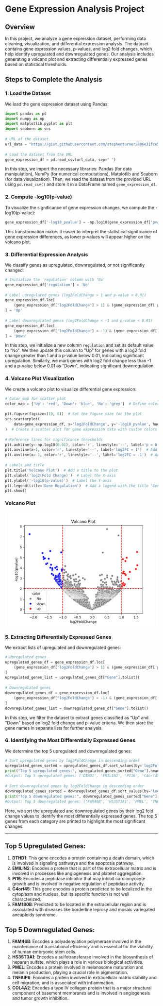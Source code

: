 # Gene Expression Analysis Project

## Overview

In this project, we analyze a gene expression dataset, performing data cleaning, visualization, and differential expression analysis. The dataset contains gene expression values, p-values, and log2 fold changes, which help identify upregulated and downregulated genes. Our analysis includes generating a volcano plot and extracting differentially expressed genes based on statistical thresholds.

## Steps to Complete the Analysis

### 1. Load the Dataset

We load the gene expression dataset using Pandas:

```python
import pandas as pd
import numpy as np
import matplotlib.pyplot as plt
import seaborn as sns

# URL of the dataset
url_data = "https://gist.githubusercontent.com/stephenturner/806e31fce55a8b7175af/raw/1a507c4c3f9f1baaa3a69187223ff3d3050628d4/results.txt"

# Load the dataset from the URL
gene_expression_df = pd.read_csv(url_data, sep=" ")
```
In this step, we import the necessary libraries: Pandas (for data manipulation), NumPy (for numerical computations), Matplotlib and Seaborn (for data visualization). Then, we read the dataset from the provided URL using `pd.read_csv()` and store it in a DataFrame named `gene_expression_df`.

### 2. Compute -log10(p-value)

To visualize the significance of gene expression changes, we compute the -log10(p-value):

```python
gene_expression_df['-log10_pvalue'] = -np.log10(gene_expression_df['pvalue'])
```
This transformation makes it easier to interpret the statistical significance of gene expression differences, as lower p-values will appear higher on the volcano plot.

### 3. Differential Expression Analysis

We classify genes as upregulated, downregulated, or not significantly changed:

```python
# Initialize the 'regulation' column with 'No'
gene_expression_df['regulation'] = 'No'

# Label upregulated genes (log2FoldChange > 1 and p-value < 0.01)
gene_expression_df.loc[
    (gene_expression_df['log2FoldChange'] > 1) & (gene_expression_df['pvalue'] < 0.01), 'regulation'
] = 'Up'

# Label downregulated genes (log2FoldChange < -1 and p-value < 0.01)
gene_expression_df.loc[
    (gene_expression_df['log2FoldChange'] < -1) & (gene_expression_df['pvalue'] < 0.01), 'regulation'
] = 'Down'
```
In this step, we initialize a new column `regulation` and set its default value to "No". We then update this column to "Up" for genes with a log2 fold change greater than 1 and a p-value below 0.01, indicating significant upregulation. Similarly, we mark genes with log2 fold change less than -1 and a p-value below 0.01 as "Down", indicating significant downregulation.

### 4. Volcano Plot Visualization

We create a volcano plot to visualize differential gene expression:

```python
# Color map for scatter plot
color_map = {'Up': 'red', 'Down': 'blue', 'No': 'grey'}  # Define colors for different gene regulations

plt.figure(figsize=(10, 6))  # Set the figure size for the plot
sns.scatterplot(
    data=gene_expression_df, x='log2FoldChange', y='-log10_pvalue', hue='regulation', palette=color_map
)  # Create a scatter plot for gene expression data with custom colors

# Reference lines for significance thresholds
plt.axhline(y=-np.log10(0.01), color='r', linestyle='--', label='p = 0.01')  # Add a horizontal reference line at p = 0.01
plt.axvline(x=1, color='r', linestyle='--', label='log2FC = 1')  # Add a vertical reference line at log2 fold change = 1
plt.axvline(x=-1, color='r', linestyle='--', label='log2FC = -1')  # Add a vertical reference line at log2 fold change = -1

# Labels and title
plt.title('Volcano Plot')  # Add a title to the plot
plt.xlabel('log2(Fold Change)')  # Label the X-axis
plt.ylabel('-log10(p-value)')  # Label the Y-axis
plt.legend(title='Gene Regulation')  # Add a legend with the title 'Gene Regulation'
plt.show()  
```

### Volcano Plot
![Volcano Plot](figures/Volcano%20Plot.png)

### 5. Extracting Differentially Expressed Genes

We extract lists of upregulated and downregulated genes:

```python
# Upregulated genes
upregulated_genes_df = gene_expression_df.loc[
    (gene_expression_df['log2FoldChange'] > 1) & (gene_expression_df['pvalue'] < 0.01)
]
upregulated_genes_list = upregulated_genes_df["Gene"].tolist()

# Downregulated genes
downregulated_genes_df = gene_expression_df.loc[
    (gene_expression_df['log2FoldChange'] < -1) & (gene_expression_df['pvalue'] < 0.01)
]
downregulated_genes_list = downregulated_genes_df["Gene"].tolist()
```
In this step, we filter the dataset to extract genes classified as "Up" and "Down" based on log2 fold change and p-value criteria. We then store the gene names in separate lists for further analysis.

### 6. Identifying the Most Differentially Expressed Genes

We determine the top 5 upregulated and downregulated genes:

```python
# Sort upregulated genes by log2FoldChange in descending order
upregulated_genes_sorted = upregulated_genes_df.sort_values(by='log2FoldChange', ascending=False)
print("Top 5 upregulated genes:", upregulated_genes_sorted["Gene"].head(5).tolist())
#Output: Top 5 upregulated genes: ['DTHD1', 'EMILIN2', 'PI16', 'C4orf45', 'FAM180B']

# Sort downregulated genes by log2FoldChange in descending order
downregulated_genes_sorted = downregulated_genes_df.sort_values(by='log2FoldChange', ascending=False)
print("Top 5 downregulated genes:", downregulated_genes_sorted["Gene"].head(5).tolist())
#Output: Top 5 downregulated genes: ['FAM46B', 'HS3ST3A1', 'PMEL', 'TNFAIP6', 'COL4A2']
```
Here, we sort the upregulated and downregulated genes by their log2 fold change values to identify the most differentially expressed genes. The top 5 genes from each category are printed to highlight the most significant changes.

---

## Top 5 Upregulated Genes:

1. **DTHD1**: This gene encodes a protein containing a death domain, which is involved in signaling pathways and the apoptosis pathway.
2. **EMILIN2**: Encodes a protein that is part of the extracellular matrix and is involved in processes like angiogenesis and platelet aggregation.
3. **PI16**: Encodes a peptidase inhibitor that may inhibit cardiomyocyte growth and is involved in negative regulation of peptidase activity.
4. **C4orf45**: This gene encodes a protein predicted to be localized in the cytoplasm and nucleus, but its specific function is not well characterized.
5. **FAM180B**: Predicted to be located in the extracellular region and is associated with diseases like borderline leprosy and mosaic variegated aneuploidy syndrome.

## Top 5 Downregulated Genes:

1. **FAM46B**: Encodes a polyadenylation polymerase involved in the maintenance of translational efficiency and is essential for the viability of human embryonic stem cells.
2. **HS3ST3A1**: Encodes a sulfotransferase involved in the biosynthesis of heparan sulfate, which plays a role in various biological activities.
3. **PMEL**: Encodes a protein involved in melanosome maturation and melanin production, playing a crucial role in pigmentation.
4. **TNFAIP6**: Encodes a protein involved in extracellular matrix stability and cell migration, and is associated with inflammation.
5. **COL4A2**: Encodes a type IV collagen protein that is a major structural component of basement membranes and is involved in angiogenesis and tumor growth inhibition.

